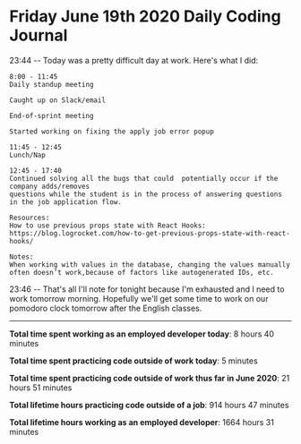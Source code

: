 # Friday June 19th 2020 Daily Coding Journal

23:44 -- Today was a pretty difficult day at work. Here's what I did:

```
8:00 - 11:45
Daily standup meeting

Caught up on Slack/email

End-of-sprint meeting

Started working on fixing the apply job error popup

11:45 - 12:45
Lunch/Nap

12:45 - 17:40
Continued solving all the bugs that could  potentially occur if the company adds/removes
questions while the student is in the process of answering questions in the job application flow.

Resources:
How to use previous props state with React Hooks:
https://blog.logrocket.com/how-to-get-previous-props-state-with-react-hooks/

Notes:
When working with values in the database, changing the values manually often doesn’t work,because of factors like autogenerated IDs, etc.
```

23:46 -- That's all I'll note for tonight because I'm exhausted and I need to work tomorrow morning. Hopefully we'll get some time to work on our pomodoro clock tomorrow after the English classes.

---

**Total time spent working as an employed developer today**: 8 hours 40 minutes

**Total time spent practicing code outside of work today**: 5 minutes

**Total time spent practicing code outside of work thus far in June 2020**: 21 hours 51 minutes

**Total lifetime hours practicing code outside of a job**: 914 hours 47 minutes

**Total lifetime hours working as an employed developer**: 1664 hours 31 minutes
